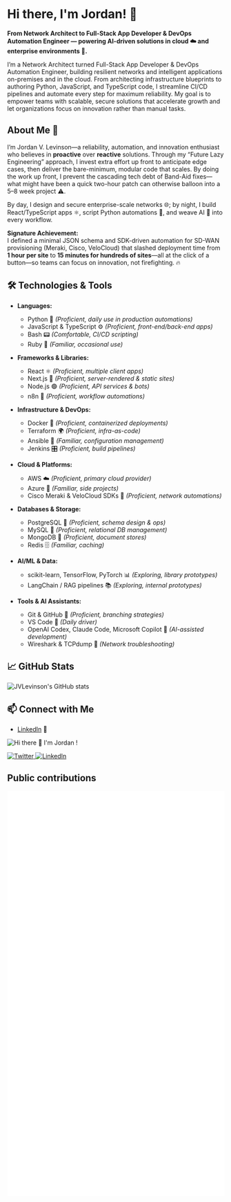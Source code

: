 # Hi there, I'm Jordan! 👋

**From Network Architect to Full-Stack App Developer & DevOps Automation Engineer — powering AI-driven solutions in cloud ☁️ and enterprise environments 🏢.**

I’m a Network Architect turned Full-Stack App Developer & DevOps Automation Engineer, building resilient networks and intelligent applications on-premises and in the cloud. From architecting infrastructure blueprints to authoring Python, JavaScript, and TypeScript code, I streamline CI/CD pipelines and automate every step for maximum reliability. My goal is to empower teams with scalable, secure solutions that accelerate growth and let organizations focus on innovation rather than manual tasks.

## About Me 📝
I’m Jordan V. Levinson—a reliability, automation, and innovation enthusiast who believes in **proactive** over **reactive** solutions. Through my “Future Lazy Engineering” approach, I invest extra effort up front to anticipate edge cases, then deliver the bare-minimum, modular code that scales. By doing the work up front, I prevent the cascading tech debt of Band-Aid fixes—what might have been a quick two-hour patch can otherwise balloon into a 5–8 week project ⚠️.  

By day, I design and secure enterprise-scale networks 🌐; by night, I build React/TypeScript apps ⚛️, script Python automations 🐍, and weave AI 🤖 into every workflow.

**Signature Achievement:**  
I defined a minimal JSON schema and SDK-driven automation for SD-WAN provisioning (Meraki, Cisco, VeloCloud) that slashed deployment time from **1 hour per site** to **15 minutes for hundreds of sites**—all at the click of a button—so teams can focus on innovation, not firefighting. 🔥

## 🛠️ Technologies & Tools

- **Languages:**  
  - Python 🐍 _(Proficient, daily use in production automations)_  
  - JavaScript & TypeScript ⚙️ _(Proficient, front-end/back-end apps)_  
  - Bash 📟 _(Comfortable, CI/CD scripting)_  
  - Ruby 💎 _(Familiar, occasional use)_

- **Frameworks & Libraries:**  
  - React ⚛️ _(Proficient, multiple client apps)_  
  - Next.js 🚀 _(Proficient, server-rendered & static sites)_  
  - Node.js 🟢 _(Proficient, API services & bots)_  
  - n8n 🔄 _(Proficient, workflow automations)_

- **Infrastructure & DevOps:**  
  - Docker 🐳 _(Proficient, containerized deployments)_  
  - Terraform 🌍 _(Proficient, infra-as-code)_  
  - Ansible 🤖 _(Familiar, configuration management)_  
  - Jenkins 🎛️ _(Proficient, build pipelines)_

- **Cloud & Platforms:**  
  - AWS ☁️ _(Proficient, primary cloud provider)_  
  - Azure 🔷 _(Familiar, side projects)_  
  - Cisco Meraki & VeloCloud SDKs 🔌 _(Proficient, network automations)_

- **Databases & Storage:**  
  - PostgreSQL 🐘 _(Proficient, schema design & ops)_  
  - MySQL 🦊 _(Proficient, relational DB management)_  
  - MongoDB 🍃 _(Proficient, document stores)_  
  - Redis 🗄️ _(Familiar, caching)_

- **AI/ML & Data:**  
  - scikit-learn, TensorFlow, PyTorch 📊 _(Exploring, library prototypes)_  
  - LangChain / RAG pipelines 📚 _(Exploring, internal prototypes)_

- **Tools & AI Assistants:**  
  - Git & GitHub 🐙 _(Proficient, branching strategies)_  
  - VS Code 📝 _(Daily driver)_  
  - OpenAI Codex, Claude Code, Microsoft Copilot 🤖 _(AI-assisted development)_  
  - Wireshark & TCPdump 📡 _(Network troubleshooting)_

<!-- ## 🚀 Projects

### [Project Name](https://github.com/jvlevinson/project-name)  
A brief description of what this project is about, the technologies used, and its purpose.

### [Another Project](https://github.com/jvlevinson/another-project)  
A brief description of what this project is about, the technologies used, and its purpose.

-->

## 📈 GitHub Stats
![JVLevinson's GitHub stats](https://github-readme-stats.vercel.app/api?username=jvlevinson&show_icons=true&theme=radical)

## 📫 Connect with Me
- [LinkedIn](https://www.linkedin.com/in/jvlevinson) 🔗  
<!-- - [Twitter](https://twitter.com/jvlevinson) 🐦 -->

![Hi there 👋 I'm Jordan !](./github-banner.png)

<!-- SOCIAL BADGES -->
<a href="https://twitter.com/jvlevinson">
  <img
    src="https://img.shields.io/twitter/follow/jvlevinson?label=Twitter&logo=twitter&style=flat-square&color=1da1f2&logoColor=ffffff"
    alt="Twitter"
  />
</a>
<a href="https://linkedin.com/in/jvlevinson">
  <img
    src="https://img.shields.io/badge/LinkedIn-Connect-blue?style=flat-square&logo=linkedin&logoColor=ffffff"
    alt="LinkedIn"
  />
</a>

## Public contributions

![Metrics](./github-metrics.svg)
